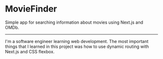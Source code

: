# MovieFinder
Simple app for searching information about movies using Next.js and OMDb.

---

I'm a software engineer learning web development. The most important things that I learned in this project was how to use dynamic routing with Next.js and CSS flexbox.
